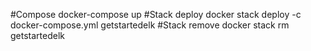 #Compose
docker-compose up
#Stack deploy
docker stack deploy -c docker-compose.yml getstartedelk
#Stack remove
docker stack rm getstartedelk
